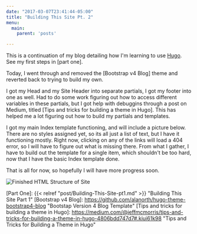 ```yaml
---
date: "2017-03-07T23:41:44-05:00"
title: "Building This Site Pt. 2"
menu:
  main:
    parent: 'posts'

---
```


This is a continuation of my blog detailing how I'm learning to use [Hugo].  See my first steps in [part one].

Today, I went through and removed the [Bootstrap v4 Blog] theme and reverted back to trying to build my own.

I got my Head and my Site Header into separate partials, I got my footer into one as well.  Had to do some work figuring out how to access different variables in these partials, but I got help with debuggins through a post on Medium, titled [Tips and tricks for building a theme in Hugo].  This has helped me a lot figuring out how to build my partials and templates.

I got my main Index template functioning, and will include a picture below.  There are no styles assigned yet, so its all just a list of text, but I have it functioning mostly.  Right now, clicking on any of the links will load a 404 error, so I will have to figure out what is missing there.  From what I gather, I have to build out the template for a single item, which shouldn't be too hard, now that I have the basic Index template done.

That is all for now, so hopefully I will have more progress soon.

![Finished HTML Structure of Site](/img/htmlfinished.png)

[Hugo]: http://gohugo.io "Hugo Static Site Generator"
[Part One]: {{< relref "post/Building-This-Site-pt1.md" >}} "Building This Site Part 1"
[Bootstrap v4 Blog]: https://github.com/alanorth/hugo-theme-bootstrap4-blog "Bootstap Version 4 Blog Template"
[Tips and tricks for building a theme in Hugo]: https://medium.com/@jeffmcmorris/tips-and-tricks-for-building-a-theme-in-hugo-4806bdd747d7#.kiui61k98 "Tips and Tricks for Building a Theme in Hugo"
